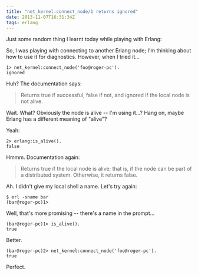 ```yaml
---
title: "net_kernel:connect_node/1 returns ignored"
date: 2013-11-07T16:31:34Z
tags: erlang
---
```

Just some random thing I learnt today while playing with Erlang:

So, I was playing with connecting to another Erlang node; I'm thinking about how
to use it for diagnostics. However, when I tried it...

    1> net_kernel:connect_node('foo@roger-pc').
    ignored

Huh? The documentation says:

> Returns true if successful, false if not, and ignored if the local node is not alive.

Wait. What? Obviously the node is alive -- I'm using it...? Hang on, maybe Erlang
has a different meaning of "alive"?

Yeah:

    2> erlang:is_alive().
    false

Hmmm. Documentation again:

> Returns true if the local node is alive; that is, if the node can be part of a
> distributed system. Otherwise, it returns false.

Ah. I didn't give my local shell a name. Let's try again:

    $ erl -sname bar
    (bar@roger-pc)1>

Well, that's more promising -- there's a name in the prompt...

    (bar@roger-pc)1> is_alive().
    true

Better.

    (bar@roger-pc)2> net_kernel:connect_node('foo@roger-pc').
    true

Perfect.
